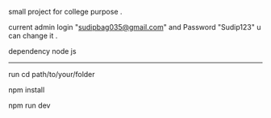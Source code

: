 small project for college purpose .

current admin login "sudipbag035@gmail.com" and Password "Sudip123" u can change it .

dependency node js 
____________________________________________________________________________________________
run cd path/to/your/folder

npm install

npm run dev

